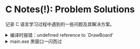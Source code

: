 # C Notes(!): Problem Solutions

记录 C 语言学习过程中遇到的一些问题及其解决方案。

<!-- details begin -->
<details>
<summary>编译时报错：undefined reference to `DrawBoard'</summary>

可能是 CMake 链接配置错误，到 CMakelists.txt 中 `Ctrl + S` 刷新 CMake 配置即可。
</details>

<!-- details begin -->
<details>
<summary>main.exe 黑窗口一闪而过</summary>

`return 0` 前写 `getchar();` 或 `while(1)` 或 `system("pause");`  
</details>